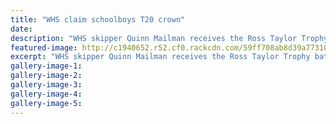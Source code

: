 ```yaml
---
title: "WHS claim schoolboys T20 crown"
date: 
description: "WHS skipper Quinn Mailman receives the Ross Taylor Trophy bat from Hawera High School's Shaun Fowler after winning it on Wednesday..."
featured-image: http://c1940652.r52.cf0.rackcdn.com/59ff708ab8d39a7731000713/Quinn-Mailman-winning-team-T20-Chron.jpg
excerpt: "WHS skipper Quinn Mailman receives the Ross Taylor Trophy bat from Hawera High School's Shaun Fowler after winning it on Wednesday."
gallery-image-1: 
gallery-image-2: 
gallery-image-3: 
gallery-image-4: 
gallery-image-5: 
---
```


